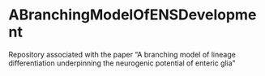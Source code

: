 # ABranchingModelOfENSDevelopment
Repository associated with the paper “A branching model of lineage differentiation underpinning the neurogenic potential of enteric glia"
